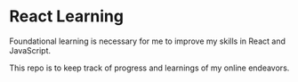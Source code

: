 # React Learning

Foundational learning is necessary for me to improve my skills in React and JavaScript.


This repo is to keep track of progress and learnings of my online endeavors.